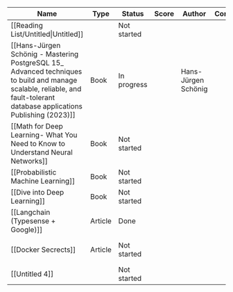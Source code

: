 | Name                                                                                                                                                                      | Type    | Status      | Score | Author              | Completed | Link                                                                                                                               | tag   |
| ------------------------------------------------------------------------------------------------------------------------------------------------------------------------- | ------- | ----------- | ----- | ------------------- | --------- | ---------------------------------------------------------------------------------------------------------------------------------- | ----- |
| [[Reading List/Untitled\|Untitled]]                                                                                                                                       |         | Not started |       |                     |           |                                                                                                                                    |       |
| [[Hans-Jürgen Schönig - Mastering PostgreSQL 15_ Advanced techniques to build and manage scalable, reliable, and fault-tolerant database applications Publishing (2023)]] | Book    | In progress |       | Hans-Jürgen Schönig |           |                                                                                                                                    | pgsql |
| [[Math for Deep Learning- What You Need to Know to Understand Neural Networks]]                                                                                           | Book    | Not started |       |                     |           |                                                                                                                                    |       |
| [[Probabilistic Machine Learning]]                                                                                                                                        | Book    | Not started |       |                     |           |                                                                                                                                    |       |
| [[Dive into Deep Learning]]                                                                                                                                               | Book    | Not started |       |                     |           | [https://d2l.ai/](https://d2l.ai/)                                                                                                 |       |
| [[Langchain (Typesense + Google)]]                                                                                                                                        | Article | Done        |       |                     |           | [https://python.langchain.com/docs/integrations/platforms/google](https://python.langchain.com/docs/integrations/platforms/google) |       |
| [[Docker Secrects]]                                                                                                                                                       | Article | Not started |       |                     |           | [https://www.freecodecamp.org/news/manage-secrets-in-docker/](https://www.freecodecamp.org/news/manage-secrets-in-docker/)         |       |
| [[Untitled 4]]                                                                                                                                                            |         | Not started |       |                     |           |                                                                                                                                    |       |